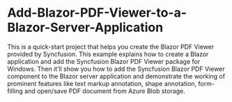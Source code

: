 # Add-Blazor-PDF-Viewer-to-a-Blazor-Server-Application
This is a quick-start project that helps you create the Blazor PDF Viewer provided by Syncfusion. This example explains how to create a Blazor application and add the Syncfusion Blazor PDF Viewer package for Windows. Then it’ll show you how to add the Syncfusion Blazor PDF Viewer component to the Blazor server application and demonstrate the working of prominent features like text markup annotation, shape annotation, form-filling and open/save PDF document from Azure Blob storage.
